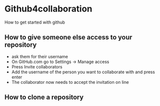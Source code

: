 # Github4collaboration
 How to get started with github


 ## How to give someone else access to your repository

 * ask them for their username
 * On GitHub.com go to Settings -> Manage access 
 * Press Invite collaborators
 * Add the username of the person you want to collaborate with and press enter
 * The collaborator now needs to accept the invitation on line

## How to clone a repository
 
